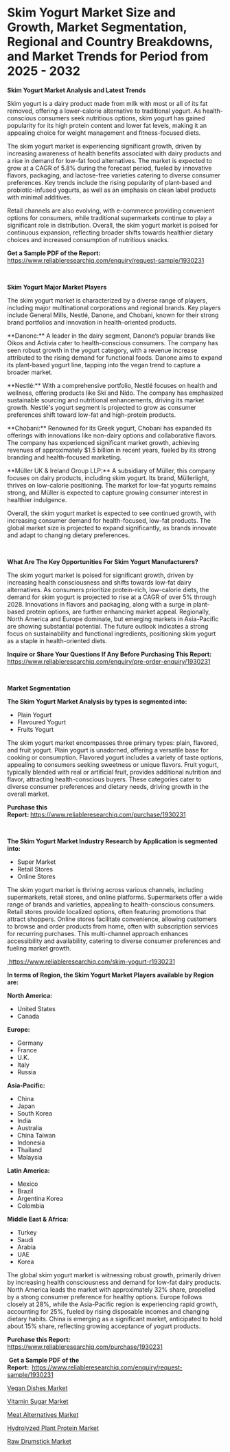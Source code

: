 <p><h1>Skim Yogurt Market Size and Growth, Market Segmentation, Regional and Country Breakdowns, and Market Trends for Period from 2025 -  2032</h1></p><p><strong>Skim Yogurt Market Analysis and Latest Trends</strong></p>
<p><p>Skim yogurt is a dairy product made from milk with most or all of its fat removed, offering a lower-calorie alternative to traditional yogurt. As health-conscious consumers seek nutritious options, skim yogurt has gained popularity for its high protein content and lower fat levels, making it an appealing choice for weight management and fitness-focused diets.</p><p>The skim yogurt market is experiencing significant growth, driven by increasing awareness of health benefits associated with dairy products and a rise in demand for low-fat food alternatives. The market is expected to grow at a CAGR of 5.8% during the forecast period, fueled by innovative flavors, packaging, and lactose-free varieties catering to diverse consumer preferences. Key trends include the rising popularity of plant-based and probiotic-infused yogurts, as well as an emphasis on clean label products with minimal additives.</p><p>Retail channels are also evolving, with e-commerce providing convenient options for consumers, while traditional supermarkets continue to play a significant role in distribution. Overall, the skim yogurt market is poised for continuous expansion, reflecting broader shifts towards healthier dietary choices and increased consumption of nutritious snacks.</p></p>
<p><strong>Get a Sample PDF of the Report:&nbsp;</strong> <a href="https://www.reliableresearchiq.com/enquiry/request-sample/1930231?utm_campaign=1144&utm_medium=2&utm_source=Github&utm_content=ia&utm_term=07042025&utm_id=skim-yogurt">https://www.reliableresearchiq.com/enquiry/request-sample/1930231</a></p>
<p>&nbsp;</p>
<p><strong>Skim Yogurt Major Market Players</strong></p>
<p><p>The skim yogurt market is characterized by a diverse range of players, including major multinational corporations and regional brands. Key players include General Mills, Nestlé, Danone, and Chobani, known for their strong brand portfolios and innovation in health-oriented products.</p><p>**Danone:** A leader in the dairy segment, Danone’s popular brands like Oikos and Activia cater to health-conscious consumers. The company has seen robust growth in the yogurt category, with a revenue increase attributed to the rising demand for functional foods. Danone aims to expand its plant-based yogurt line, tapping into the vegan trend to capture a broader market.</p><p>**Nestlé:** With a comprehensive portfolio, Nestlé focuses on health and wellness, offering products like Ski and Nido. The company has emphasized sustainable sourcing and nutritional enhancements, driving its market growth. Nestlé's yogurt segment is projected to grow as consumer preferences shift toward low-fat and high-protein products.</p><p>**Chobani:** Renowned for its Greek yogurt, Chobani has expanded its offerings with innovations like non-dairy options and collaborative flavors. The company has experienced significant market growth, achieving revenues of approximately $1.5 billion in recent years, fueled by its strong branding and health-focused marketing.</p><p>**Müller UK & Ireland Group LLP:** A subsidiary of Müller, this company focuses on dairy products, including skim yogurt. Its brand, Müllerlight, thrives on low-calorie positioning. The market for low-fat yogurts remains strong, and Müller is expected to capture growing consumer interest in healthier indulgence.</p><p>Overall, the skim yogurt market is expected to see continued growth, with increasing consumer demand for health-focused, low-fat products. The global market size is projected to expand significantly, as brands innovate and adapt to changing dietary preferences.</p></p>
<p>&nbsp;</p>
<p><strong>What Are The Key Opportunities For Skim Yogurt Manufacturers?</strong></p>
<p><p>The skim yogurt market is poised for significant growth, driven by increasing health consciousness and shifts towards low-fat dairy alternatives. As consumers prioritize protein-rich, low-calorie diets, the demand for skim yogurt is projected to rise at a CAGR of over 5% through 2028. Innovations in flavors and packaging, along with a surge in plant-based protein options, are further enhancing market appeal. Regionally, North America and Europe dominate, but emerging markets in Asia-Pacific are showing substantial potential. The future outlook indicates a strong focus on sustainability and functional ingredients, positioning skim yogurt as a staple in health-oriented diets.</p></p>
<p><strong>Inquire or Share Your Questions If Any Before Purchasing This Report:</strong> <a href="https://www.reliableresearchiq.com/enquiry/pre-order-enquiry/1930231?utm_campaign=1144&utm_medium=2&utm_source=Github&utm_content=ia&utm_term=07042025&utm_id=skim-yogurt">https://www.reliableresearchiq.com/enquiry/pre-order-enquiry/1930231</a></p>
<p>&nbsp;</p>
<p><strong>Market Segmentation</strong></p>
<p><strong>The Skim Yogurt Market Analysis by types is segmented into:</strong></p>
<p><ul><li>Plain Yogurt</li><li>Flavoured Yogurt</li><li>Fruits Yogurt</li></ul></p>
<p><p>The skim yogurt market encompasses three primary types: plain, flavored, and fruit yogurt. Plain yogurt is unadorned, offering a versatile base for cooking or consumption. Flavored yogurt includes a variety of taste options, appealing to consumers seeking sweetness or unique flavors. Fruit yogurt, typically blended with real or artificial fruit, provides additional nutrition and flavor, attracting health-conscious buyers. These categories cater to diverse consumer preferences and dietary needs, driving growth in the overall market.</p></p>
<p><strong>Purchase this Report:&nbsp;</strong><a href="https://www.reliableresearchiq.com/purchase/1930231?utm_campaign=1144&utm_medium=2&utm_source=Github&utm_content=ia&utm_term=07042025&utm_id=skim-yogurt">https://www.reliableresearchiq.com/purchase/1930231</a></p>
<p>&nbsp;</p>
<p><strong>The Skim Yogurt Market Industry Research by Application is segmented into:</strong></p>
<p><ul><li>Super Market</li><li>Retail Stores</li><li>Online Stores</li></ul></p>
<p><p>The skim yogurt market is thriving across various channels, including supermarkets, retail stores, and online platforms. Supermarkets offer a wide range of brands and varieties, appealing to health-conscious consumers. Retail stores provide localized options, often featuring promotions that attract shoppers. Online stores facilitate convenience, allowing customers to browse and order products from home, often with subscription services for recurring purchases. This multi-channel approach enhances accessibility and availability, catering to diverse consumer preferences and fueling market growth.</p></p>
<p><a href="https://www.reliableresearchiq.com/skim-yogurt-r1930231?utm_campaign=1144&utm_medium=2&utm_source=Github&utm_content=ia&utm_term=07042025&utm_id=skim-yogurt">&nbsp;https://www.reliableresearchiq.com/skim-yogurt-r1930231</a></p>
<p><strong>In terms of Region, the Skim Yogurt Market Players available by Region are:</strong></p>
<p>
    <p> <strong> North America: </strong>
        <ul>
            <li>United States</li>
            <li>Canada</li>
        </ul>
        </p> 
    <p> <strong> Europe: </strong>
        <ul>
            <li>Germany</li>
            <li>France</li>
            <li>U.K.</li>
            <li>Italy</li>
            <li>Russia</li>
        </ul>
        </p> 
    <p> <strong> Asia-Pacific: </strong>
        <ul>
            <li>China</li>
            <li>Japan</li>
            <li>South Korea</li>
            <li>India</li>
            <li>Australia</li>
            <li>China Taiwan</li>
            <li>Indonesia</li>
            <li>Thailand</li>
            <li>Malaysia</li>
        </ul>
        </p> 
    <p> <strong> Latin America: </strong>
        <ul>
            <li>Mexico</li>
            <li>Brazil</li>
            <li>Argentina Korea</li>
            <li>Colombia</li>
        </ul>
        </p> 
    <p> <strong> Middle East & Africa: </strong>
        <ul>
            <li>Turkey</li>
            <li>Saudi</li>
            <li>Arabia</li>
            <li>UAE</li>
            <li>Korea</li>
        </ul>
    </p>
    </p>
<p><p>The global skim yogurt market is witnessing robust growth, primarily driven by increasing health consciousness and demand for low-fat dairy products. North America leads the market with approximately 32% share, propelled by a strong consumer preference for healthy options. Europe follows closely at 28%, while the Asia-Pacific region is experiencing rapid growth, accounting for 25%, fueled by rising disposable incomes and changing dietary habits. China is emerging as a significant market, anticipated to hold about 15% share, reflecting growing acceptance of yogurt products.</p></p>
<p><strong>Purchase this Report: </strong><a href="https://www.reliableresearchiq.com/purchase/1930231?utm_campaign=1144&utm_medium=2&utm_source=Github&utm_content=ia&utm_term=07042025&utm_id=skim-yogurt">https://www.reliableresearchiq.com/purchase/1930231</a></p>
<p>&nbsp;<strong>Get a Sample PDF of the Report:&nbsp;&nbsp;</strong><a href="https://www.reliableresearchiq.com/enquiry/request-sample/1930231?utm_campaign=1144&utm_medium=2&utm_source=Github&utm_content=ia&utm_term=07042025&utm_id=skim-yogurt">https://www.reliableresearchiq.com/enquiry/request-sample/1930231</a></p>
<p><strong></strong></p>
<p><p><a href="https://github.com/dekamrapinq1/Market-Research-Report-List-1/blob/main/vegan-dishes-market.md?utm_campaign=1144&utm_medium=2&utm_source=Github&utm_content=ia&utm_term=07042025&utm_id=skim-yogurt">Vegan Dishes Market</a></p><p><a href="https://github.com/spineamosa0e/Market-Research-Report-List-1/blob/main/vitamin-sugar-market.md?utm_campaign=1144&utm_medium=2&utm_source=Github&utm_content=ia&utm_term=07042025&utm_id=skim-yogurt">Vitamin Sugar Market</a></p><p><a href="https://github.com/maaniwilka9y/Market-Research-Report-List-1/blob/main/meat-alternatives-market.md?utm_campaign=1144&utm_medium=2&utm_source=Github&utm_content=ia&utm_term=07042025&utm_id=skim-yogurt">Meat Alternatives Market</a></p><p><a href="https://github.com/waldarolka1j/Market-Research-Report-List-1/blob/main/hydrolyzed-plant-protein-market.md?utm_campaign=1144&utm_medium=2&utm_source=Github&utm_content=ia&utm_term=07042025&utm_id=skim-yogurt">Hydrolyzed Plant Protein Market</a></p><p><a href="https://github.com/dumanelina6v/Market-Research-Report-List-1/blob/main/raw-drumstick-market.md?utm_campaign=1144&utm_medium=2&utm_source=Github&utm_content=ia&utm_term=07042025&utm_id=skim-yogurt">Raw Drumstick Market</a></p></p>
